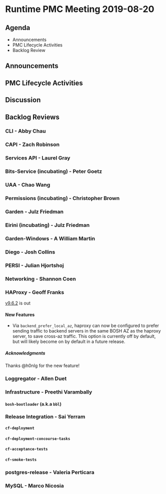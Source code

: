 # Runtime PMC Meeting 2019-08-20

## Agenda

* Announcements
* PMC Lifecycle Activities
* Backlog Review


## Announcements


## PMC Lifecycle Activities


## Discussion



## Backlog Reviews

### CLI - Abby Chau


### CAPI - Zach Robinson


### Services API - Laurel Gray


### Bits-Service (incubating) - Peter Goetz


### UAA - Chao Wang


### Permissions (incubating) - Christopher Brown


### Garden - Julz Friedman


### Eirini (incubating) - Julz Friedman


### Garden-Windows - A William Martin


### Diego - Josh Collins


### PERSI - Julian Hjortshoj


### Networking - Shannon Coen


### HAProxy - Geoff Franks

[v9.6.2](https://github.com/cloudfoundry-incubator/haproxy-boshrelease/releases) is out
#### New Features

- Via `backend_prefer_local_az`, haproxy can now be configured to prefer sending traffic
  to backend servers in the same BOSH AZ as the haproxy server, to save cross-az traffic.
  This option is currently off by default, but will likely become on by default in a future
  release.

##### Acknowledgments

Thanks @h0nIg for the new feature!

### Loggregator - Allen Duet


### Infrastructure - Preethi Varambally

#### `bosh-bootloader` (a.k.a `bbl`)


### Release Integration - Sai Yerram

#### `cf-deployment`


#### `cf-deployment-concourse-tasks`


#### `cf-acceptance-tests`


#### `cf-smoke-tests`


### postgres-release - Valeria Perticara


### MySQL - Marco Nicosia
